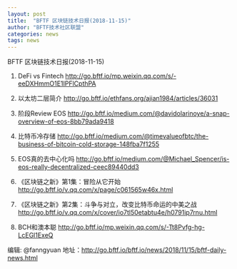 ```yaml
---
layout: post
title:  "BFTF 区块链技术日报(2018-11-15)"
author: "BFTF技术社区联盟"
categories: news
tags: news
---
```


BFTF 区块链技术日报(2018-11-15)

1. DeFi vs Fintech <http://go.bftf.io/mp.weixin.qq.com/s/-eeDXHmmO1E1IPFlCpthPA>

2. 以太坊二层简介 <http://go.bftf.io/ethfans.org/ajian1984/articles/36031>

3. 阶段Review EOS <http://go.bftf.io/medium.com/@davidolarinoye/a-snap-overview-of-eos-8bb79ada9418>

4. 比特币冷存储 <http://go.bftf.io/medium.com/@timevalueofbtc/the-business-of-bitcoin-cold-storage-148fba7f1255>

5. EOS真的去中心化吗 <http://go.bftf.io/medium.com/@Michael_Spencer/is-eos-really-decentralized-ceec89440dd3>

6. 《区块链之新》第1集：冒险从它开始 <http://go.bftf.io/v.qq.com/x/page/c061565w46x.html>

7. 《区块链之新》第2集：斗争与对立，改变比特币命运的中美之战  <http://go.bftf.io/v.qq.com/x/cover/io7tl50etabtu4e/h0791ip7rnu.html>

8. BCH和澳本聪  <http://go.bftf.io/mp.weixin.qq.com/s/-Tt8Pvfg-hg-LcEGl1ExeQ>


编辑: @fanngyuan
地址：<http://go.bftf.io/bftf.io/news/2018/11/15/bftf-daily-news.html>
